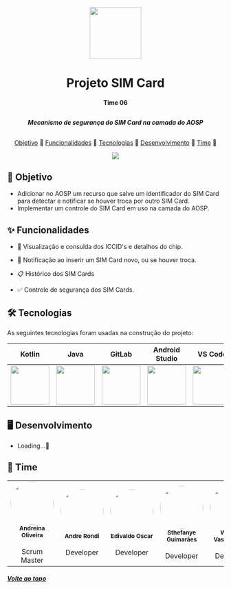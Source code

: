 
<div align = "center">
  <img width = "120" src = "https://user-images.githubusercontent.com/51168329/156935527-fd419369-917d-4391-80ca-d16706b0e7a3.png">
  <h1>Projeto SIM Card</h1>
  <h4>Time 06</h4>
</div>

##
<div align = "center">
  <h5> Mecanismo de segurança do SIM Card na camada do AOSP </h5> 
</div>

##

<div align = "center">
    <p align ="center">
    <a href="#-objetivo">Objetivo</a> 📍
    <a href="#-funcionalidades">Funcionalidades</a> 📍 
    <a href="#-tecnologias">Tecnologias</a> 📍 
    <a href="#%EF%B8%8F-desenvolvimento">Desenvolvimento</a> 📍 
    <a href="#-time">Time</a> 📍 
    </p>
    <img src = "https://hefesto.uea.edu.br/gitlab/sthe/teste/-/raw/master/app/telas.jpeg">
</div>


## 📝 Objetivo

- Adicionar no AOSP um recurso que salve um identificador do SIM Card para detectar e notificar se houver
troca por outro SIM Card. 
- Implementar um controle do SIM Card em uso na camada do AOSP. 

## ✨ Funcionalidades

- 💾 Visualização e consulda dos ICCID's e detalhos do chip.

- 📲 Notificação ao inserir um SIM Card novo, ou se houver troca.

- 📋 Histórico dos SIM Cards

- ✅ Controle de segurança dos SIM Cards.

## 🛠 Tecnologias 

As seguintes tecnologias foram usadas na construção do projeto:

| Kotlin | Java | GitLab | Android Studio | VS Code |
| ------------ | ------------- | ------------- | ------------- | ------------- |
| <a href="https://kotlinlang.org/"> <img src="https://seeklogo.com/images/K/kotlin-logo-30C1970B05-seeklogo.com.png" width="90"> </a> | <a href="https://www.java.com/pt-BR/"> <img src="https://cdn.worldvectorlogo.com/logos/java-14.svg" width="90"> </a> | <a href="https://about.gitlab.com/"> <img src="https://www.justsoftware.com.br/assets/images/GitLab_Logo.svg.png" width="90"> </a> |<a href="https://developer.android.com/"> <img src="https://1.bp.blogspot.com/-LgTa-xDiknI/X4EflN56boI/AAAAAAAAPuk/24YyKnqiGkwRS9-_9suPKkfsAwO4wHYEgCLcBGAsYHQ/s0/image9.png" width="90"> </a> |<a href="https://code.visualstudio.com/"> <img src="https://cdn.freebiesupply.com/logos/large/2x/visual-studio-code-logo-png-transparent.png" width="90"> </a> |

## 🖥️ Desenvolvimento

- Loading...🚀

## 🤝 Time

<table>
  <tr>
    <td align="center"><img style="border-radius: 50%;" src="https://lh3.googleusercontent.com/a-/AOh14GjVEIwfhVq-igDfYS2EHINPMn52TXN-dNVoukBN=s80-p-k-rw-no" width="100px;" alt=""/><br /><sub><b>Andreina Oliveira</b></sub></a></br><br>Scrum Master</br></td>
    <td align="center"><img style="border-radius: 50%;" src="https://hefesto.uea.edu.br/gitlab/sthe/teste/-/raw/master/time/andre.jpeg" width="100px;" alt=""/><br /><sub><b>Andre Rondi</b></sub></a></br><br>Developer</br></td>
    <td align="center"><img style="border-radius: 50%;" src="https://hefesto.uea.edu.br/gitlab/sthe/teste/-/raw/master/time/edivaldo.jpeg" width="100px;" alt=""/><br /><sub><b>Edivaldo Oscar</b></sub></a></br><br>Developer</br></td>
    <td align="center"><img style="border-radius: 50%;" src="https://hefesto.uea.edu.br/gitlab/sthe/teste/-/raw/master/time/sthefanye.jpeg" width="100px;" alt=""/><br /><sub><b>Sthefanye Guimarães</b></sub></a></br><br>Developer</br></td>
    <td align="center"><img style="border-radius: 50%;" src="https://hefesto.uea.edu.br/gitlab/sthe/teste/-/raw/master/time/wesllen.jpeg" width="100px;" alt=""/><br /><sub><b>Wesllen Vasconcelos</b></sub></a></br><br>Developer</br></td>
  </tr>
</table>
<div>

  <h5> <a href="#top">Volte ao topo</a> </h5>

</div>
